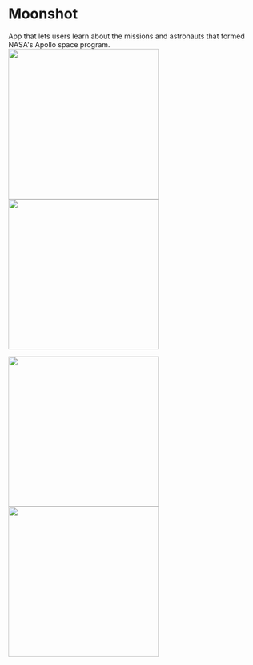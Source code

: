 # Moonshot
App that lets users learn about the missions and astronauts that formed NASA's Apollo space program.
<img src="scr1.png" width=300> <img src="scr2.png" width=300>

<img src="scr3.png" width=300> <img src="scr4.png" width=300>
